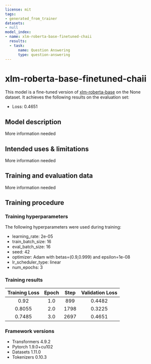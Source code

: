 ```yaml
---
license: mit
tags:
- generated_from_trainer
datasets:
- null
model_index:
- name: xlm-roberta-base-finetuned-chaii
  results:
  - task:
      name: Question Answering
      type: question-answering
---
```


<!-- This model card has been generated automatically according to the information the Trainer had access to. You
should probably proofread and complete it, then remove this comment. -->

# xlm-roberta-base-finetuned-chaii

This model is a fine-tuned version of [xlm-roberta-base](https://huggingface.co/xlm-roberta-base) on the None dataset.
It achieves the following results on the evaluation set:
- Loss: 0.4651

## Model description

More information needed

## Intended uses & limitations

More information needed

## Training and evaluation data

More information needed

## Training procedure

### Training hyperparameters

The following hyperparameters were used during training:
- learning_rate: 2e-05
- train_batch_size: 16
- eval_batch_size: 16
- seed: 42
- optimizer: Adam with betas=(0.9,0.999) and epsilon=1e-08
- lr_scheduler_type: linear
- num_epochs: 3

### Training results

| Training Loss | Epoch | Step | Validation Loss |
|:-------------:|:-----:|:----:|:---------------:|
| 0.92          | 1.0   | 899  | 0.4482          |
| 0.8055        | 2.0   | 1798 | 0.3225          |
| 0.7485        | 3.0   | 2697 | 0.4651          |


### Framework versions

- Transformers 4.9.2
- Pytorch 1.9.0+cu102
- Datasets 1.11.0
- Tokenizers 0.10.3
